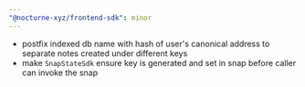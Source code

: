 ```yaml
---
"@nocturne-xyz/frontend-sdk": minor
---
```


- postfix indexed db name with hash of user's canonical address to separate notes created under different keys
- make `SnapStateSdk` ensure key is generated and set in snap before caller can invoke the snap
